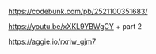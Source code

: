 https://codebunk.com/pb/2521100351683/

https://youtu.be/xXKL9YBWgCY + part 2

https://aggie.io/rxriw_gjm7
